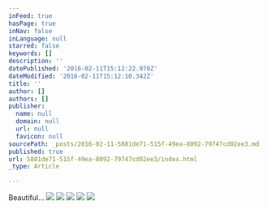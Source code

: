 ```yaml
---
inFeed: true
hasPage: true
inNav: false
inLanguage: null
starred: false
keywords: []
description: ''
datePublished: '2016-02-11T15:12:22.970Z'
dateModified: '2016-02-11T15:12:10.342Z'
title: ''
author: []
authors: []
publisher:
  name: null
  domain: null
  url: null
  favicon: null
sourcePath: _posts/2016-02-11-5881de71-515f-49ea-8092-79747cd02ee3.md
published: true
url: 5881de71-515f-49ea-8092-79747cd02ee3/index.html
_type: Article

---
```

Beautiful...
![](https://the-grid-user-content.s3-us-west-2.amazonaws.com/d0276a29-f30b-41a7-986c-ca6314c57af7.jpg)
![](https://the-grid-user-content.s3-us-west-2.amazonaws.com/7aa90f1f-ca25-4e0a-9c42-1de9097a37bc.jpg)
![](https://the-grid-user-content.s3-us-west-2.amazonaws.com/9a2cadce-9e62-4322-bc96-ea07f6cc1dad.jpg)
![](https://the-grid-user-content.s3-us-west-2.amazonaws.com/e9a04457-e705-48d0-b20c-b590e52eda6e.jpg)
![](https://the-grid-user-content.s3-us-west-2.amazonaws.com/861ae597-19dd-4e1a-8ecd-d0138237e38f.jpg)
